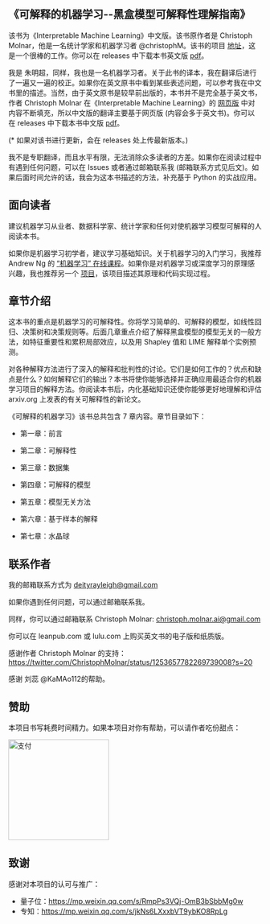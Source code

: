 《可解释的机器学习--黑盒模型可解释性理解指南》
---
该书为《Interpretable Machine Learning》中文版。该书原作者是 Christoph Molnar，他是一名统计学家和机器学习者 @christophM。该书的项目 [地址](https://github.com/christophM/interpretable-ml-book)，这是一个很棒的工作。你可以在 releases 中下载本书英文版 [pdf](https://github.com/MingchaoZhu/InterpretableMLBook/releases/download/v0.0/iml_english.pdf)。

我是 朱明超，同样，我也是一名机器学习者。关于此书的译本，我在翻译后进行了一遍又一遍的校正。如果你在英文原书中看到某些表述问题，可以参考我在中文书里的描述。当然，由于英文原书是较早前出版的，本书并不是完全基于英文书，作者 Christoph Molnar 在《Interpretable Machine Learning》的 [网页版](https://christophm.github.io/interpretable-ml-book/) 中对内容不断填充，所以中文版的翻译主要基于网页版 (内容会多于英文书)。你可以在 releases 中下载本书中文版 [pdf](https://github.com/MingchaoZhu/InterpretableMLBook/releases/download/v1.0/iml_chinese.pdf)。

(\* 如果对该书进行更新，会在 releases 处上传最新版本。)

我不是专职翻译，而且水平有限，无法消除众多读者的方差。如果你在阅读过程中有遇到任何问题，可以在 Issues 或者通过邮箱联系我 (邮箱联系方式见后文)。如果后面时间允许的话，我会为这本书描述的方法，补充基于 Python 的实战应用。

## 面向读者

建议机器学习从业者、数据科学家、统计学家和任何对使机器学习模型可解释的⼈阅读本书。

如果你是机器学习初学者，建议学习基础知识。关于机器学习的⼊门学习，我推荐 Andrew Ng 的 [“机器学习” 在线课程](https://www.coursera.org/learn/machine-learning)。如果你是对机器学习或深度学习的原理感兴趣，我也推荐另一个 [项目](https://github.com/MingchaoZhu/DeepLearning)，该项目描述其原理和代码实现过程。 

## 章节介绍

这本书的重点是机器学习的可解释性。你将学习简单的、可解释的模型，如线性回归、决策树和决策规则等。后面几章重点介绍了解释黑盒模型的模型无关的一般方法，如特征重要性和累积局部效应，以及用 Shapley 值和 LIME 解释单个实例预测。

对各种解释方法进行了深入的解释和批判性的讨论。它们是如何工作的？优点和缺点是什么？如何解释它们的输出？本书将使你能够选择并正确应⽤最适合你的机器学习项⽬的解释⽅法。你阅读本书后，内化基础知识还使你能够更好地理解和评估 arxiv.org 上发表的有关可解释性的新论⽂。

《可解释的机器学习》该书总共包含 7 章内容。章节目录如下：

+ 第一章：前言

+ 第二章：可解释性

+ 第三章：数据集

+ 第四章：可解释的模型

+ 第五章：模型无关方法

+ 第六章：基于样本的解释

+ 第七章：水晶球

## 联系作者

我的邮箱联系方式为 [deityrayleigh@gmail.com](mailto:deityrayleigh@gmail.com)

如果你遇到任何问题，可以通过邮箱联系我。

同样，你可以通过邮箱联系 Christoph Molnar: [christoph.molnar.ai@gmail.com](mailto:christoph.molnar.ai@gmail.com)

你可以在 leanpub.com 或 lulu.com 上购买英文书的电子版和纸质版。

感谢作者 Christoph Molnar 的支持：https://twitter.com/ChristophMolnar/status/1253657782269739008?s=20

感谢 刘蕊 @KaMAo112的帮助。

## 赞助

本项目书写耗费时间精力。如果本项目对你有帮助，可以请作者吃份甜点：

<img src="./docs/pay.jpg" width="200" height="200" alt="支付" align=center>

## 致谢

感谢对本项目的认可与推广：

+ 量子位：https://mp.weixin.qq.com/s/RmpPs3VQj-OmB3bSbbMg0w
+ 专知：https://mp.weixin.qq.com/s/jkNs6LXxxbVT9ybKO8RpLg
